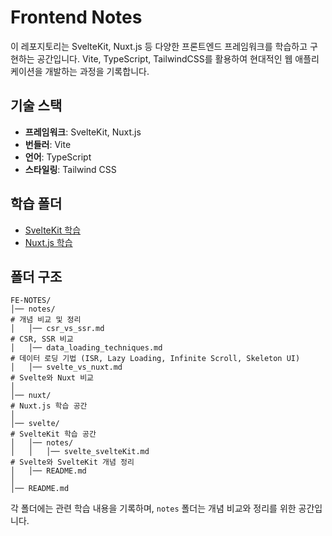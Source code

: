 # Frontend Notes

이 레포지토리는 SvelteKit, Nuxt.js 등 다양한 프론트엔드 프레임워크를 학습하고 구현하는 공간입니다. Vite, TypeScript, TailwindCSS를 활용하여 현대적인 웹 애플리케이션을 개발하는 과정을 기록합니다.

## 기술 스택

- **프레임워크**: SvelteKit, Nuxt.js
- **번들러**: Vite
- **언어**: TypeScript
- **스타일링**: Tailwind CSS

## 학습 폴더

- [SvelteKit 학습](./svelte)
- [Nuxt.js 학습](./nuxt)

## 폴더 구조

```
FE-NOTES/
│── notes/                                                                  # 개념 비교 및 정리
│   │── csr_vs_ssr.md                                                       # CSR, SSR 비교
│   │── data_loading_techniques.md                                          # 데이터 로딩 기법 (ISR, Lazy Loading, Infinite Scroll, Skeleton UI)
│   │── svelte_vs_nuxt.md                                                   # Svelte와 Nuxt 비교
│
│── nuxt/                                                                   # Nuxt.js 학습 공간
│
│── svelte/                                                                 # SvelteKit 학습 공간
│   │── notes/
│   │   │── svelte_svelteKit.md                                             # Svelte와 SvelteKit 개념 정리
│   │── README.md
│
│── README.md
```

각 폴더에는 관련 학습 내용을 기록하며, `notes` 폴더는 개념 비교와 정리를 위한 공간입니다.
